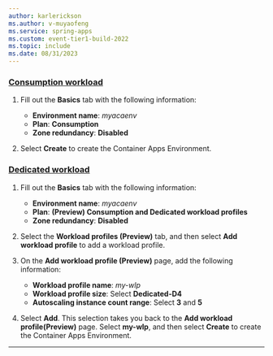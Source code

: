 ```yaml
---
author: karlerickson
ms.author: v-muyaofeng
ms.service: spring-apps
ms.custom: event-tier1-build-2022
ms.topic: include
ms.date: 08/31/2023
---
```


<!-- 
For clarity of structure, a separate markdown file is used to describe how to create container apps environment.

[!INCLUDE [prepare-container-apps-environment](includes/quickstart-deploy-event-driven-app/prepare-container-apps-environment.md)]

-->

### [Consumption workload](#tab/Consumption-workload)

1. Fill out the **Basics** tab with the following information:

   - **Environment name**: *myacaenv*
   - **Plan**: **Consumption**
   - **Zone redundancy**: **Disabled**

1. Select **Create** to create the Container Apps Environment.

### [Dedicated workload](#tab/Dedicated-workload)

1. Fill out the **Basics** tab with the following information:

   - **Environment name**: *myacaenv*
   - **Plan**: **(Preview) Consumption and Dedicated workload profiles**
   - **Zone redundancy**: **Disabled**

1. Select the **Workload profiles (Preview)** tab, and then select **Add workload profile** to add a workload profile.

1. On the **Add workload profile (Preview)** page, add the following information:

   - **Workload profile name**: *my-wlp*
   - **Workload profile size**: Select **Dedicated-D4**
   - **Autoscaling instance count range**: Select **3** and **5**

1. Select **Add**. This selection takes you back to the **Add workload profile(Preview)** page. Select **my-wlp**, and then select **Create** to create the Container Apps Environment.

---
